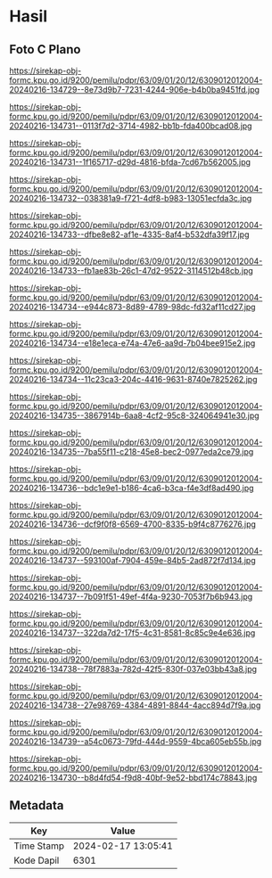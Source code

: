 # Hasil

## Foto C Plano

https://sirekap-obj-formc.kpu.go.id/9200/pemilu/pdpr/63/09/01/20/12/6309012012004-20240216-134729--8e73d9b7-7231-4244-906e-b4b0ba9451fd.jpg

https://sirekap-obj-formc.kpu.go.id/9200/pemilu/pdpr/63/09/01/20/12/6309012012004-20240216-134731--0113f7d2-3714-4982-bb1b-fda400bcad08.jpg

https://sirekap-obj-formc.kpu.go.id/9200/pemilu/pdpr/63/09/01/20/12/6309012012004-20240216-134731--1f165717-d29d-4816-bfda-7cd67b562005.jpg

https://sirekap-obj-formc.kpu.go.id/9200/pemilu/pdpr/63/09/01/20/12/6309012012004-20240216-134732--038381a9-f721-4df8-b983-13051ecfda3c.jpg

https://sirekap-obj-formc.kpu.go.id/9200/pemilu/pdpr/63/09/01/20/12/6309012012004-20240216-134733--dfbe8e82-af1e-4335-8af4-b532dfa39f17.jpg

https://sirekap-obj-formc.kpu.go.id/9200/pemilu/pdpr/63/09/01/20/12/6309012012004-20240216-134733--fb1ae83b-26c1-47d2-9522-3114512b48cb.jpg

https://sirekap-obj-formc.kpu.go.id/9200/pemilu/pdpr/63/09/01/20/12/6309012012004-20240216-134734--e944c873-8d89-4789-98dc-fd32af11cd27.jpg

https://sirekap-obj-formc.kpu.go.id/9200/pemilu/pdpr/63/09/01/20/12/6309012012004-20240216-134734--e18e1eca-e74a-47e6-aa9d-7b04bee915e2.jpg

https://sirekap-obj-formc.kpu.go.id/9200/pemilu/pdpr/63/09/01/20/12/6309012012004-20240216-134734--11c23ca3-204c-4416-9631-8740e7825262.jpg

https://sirekap-obj-formc.kpu.go.id/9200/pemilu/pdpr/63/09/01/20/12/6309012012004-20240216-134735--3867914b-6aa8-4cf2-95c8-324064941e30.jpg

https://sirekap-obj-formc.kpu.go.id/9200/pemilu/pdpr/63/09/01/20/12/6309012012004-20240216-134735--7ba55f11-c218-45e8-bec2-0977eda2ce79.jpg

https://sirekap-obj-formc.kpu.go.id/9200/pemilu/pdpr/63/09/01/20/12/6309012012004-20240216-134736--bdc1e9e1-b186-4ca6-b3ca-f4e3df8ad490.jpg

https://sirekap-obj-formc.kpu.go.id/9200/pemilu/pdpr/63/09/01/20/12/6309012012004-20240216-134736--dcf9f0f8-6569-4700-8335-b9f4c8776276.jpg

https://sirekap-obj-formc.kpu.go.id/9200/pemilu/pdpr/63/09/01/20/12/6309012012004-20240216-134737--593100af-7904-459e-84b5-2ad872f7d134.jpg

https://sirekap-obj-formc.kpu.go.id/9200/pemilu/pdpr/63/09/01/20/12/6309012012004-20240216-134737--7b091f51-49ef-4f4a-9230-7053f7b6b943.jpg

https://sirekap-obj-formc.kpu.go.id/9200/pemilu/pdpr/63/09/01/20/12/6309012012004-20240216-134737--322da7d2-17f5-4c31-8581-8c85c9e4e636.jpg

https://sirekap-obj-formc.kpu.go.id/9200/pemilu/pdpr/63/09/01/20/12/6309012012004-20240216-134738--78f7883a-782d-42f5-830f-037e03bb43a8.jpg

https://sirekap-obj-formc.kpu.go.id/9200/pemilu/pdpr/63/09/01/20/12/6309012012004-20240216-134738--27e98769-4384-4891-8844-4acc894d7f9a.jpg

https://sirekap-obj-formc.kpu.go.id/9200/pemilu/pdpr/63/09/01/20/12/6309012012004-20240216-134739--a54c0673-79fd-444d-9559-4bca605eb55b.jpg

https://sirekap-obj-formc.kpu.go.id/9200/pemilu/pdpr/63/09/01/20/12/6309012012004-20240216-134730--b8d4fd54-f9d8-40bf-9e52-bbd174c78843.jpg


## Metadata

| Key        | Value               |
| ---------- | ------------------- |
| Time Stamp | 2024-02-17 13:05:41 |
| Kode Dapil | 6301                |



